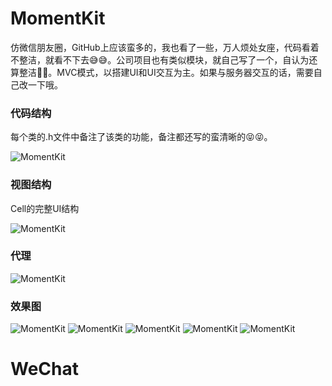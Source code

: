 # MomentKit

仿微信朋友圈，GitHub上应该蛮多的，我也看了一些，万人烦处女座，代码看着不整洁，就看不下去😅😅。公司项目也有类似模块，就自己写了一个，自认为还算整洁🤣🤣。MVC模式，以搭建UI和UI交互为主。如果与服务器交互的话，需要自己改一下哦。

### 代码结构

每个类的.h文件中备注了该类的功能，备注都还写的蛮清晰的😝😝。

![MomentKit](https://raw.githubusercontent.com/AlanZhangQ/WeChat/master/Screenshot/screenshot_01.png)

### 视图结构

Cell的完整UI结构

![MomentKit](https://raw.githubusercontent.com/AlanZhangQ/WeChat/master/Screenshot/screenshot_02.png)

### 代理

![MomentKit](https://raw.githubusercontent.com/AlanZhangQ/WeChat/master/Screenshot/screenshot_03.png)

### 效果图

![MomentKit](https://github.com/AlanZhangQ/WeChat/tree/master/Screenshot/screenshot.gif)
![MomentKit](https://raw.githubusercontent.com/AlanZhangQ/WeChat/master/Screenshot/screenshot_04.png)
![MomentKit](https://raw.githubusercontent.com/AlanZhangQ/WeChat/master/Screenshot/screenshot_05.png)
![MomentKit](https://raw.githubusercontent.com/AlanZhangQ/WeChat/master/Screenshot/screenshot_06.png)
![MomentKit](https://raw.githubusercontent.com/AlanZhangQ/WeChat/master/Screenshot/screenshot_07.png)

# WeChat

